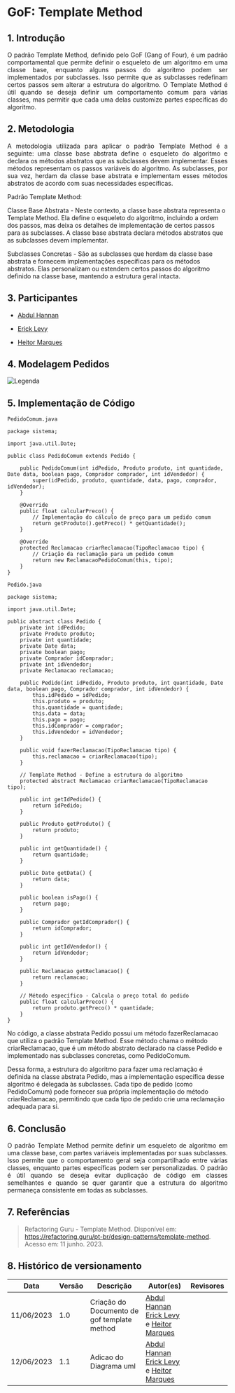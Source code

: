 # GoF: Template Method

## 1. Introdução

<p align="justify">
    O padrão Template Method, definido pelo GoF (Gang of Four), é um padrão comportamental que permite definir o esqueleto de um algoritmo em uma classe base, enquanto alguns passos do algoritmo podem ser implementados por subclasses. Isso permite que as subclasses redefinam certos passos sem alterar a estrutura do algoritmo. O Template Method é útil quando se deseja definir um comportamento comum para várias classes, mas permitir que cada uma delas customize partes específicas do algoritmo.
</p>

## 2. Metodologia

<p align="justify">
    A metodologia utilizada para aplicar o padrão Template Method é a seguinte: uma classe base abstrata define o esqueleto do algoritmo e declara os métodos abstratos que as subclasses devem implementar. Esses métodos representam os passos variáveis do algoritmo. As subclasses, por sua vez, herdam da classe base abstrata e implementam esses métodos abstratos de acordo com suas necessidades específicas.

</p>
Padrão Template Method:

Classe Base Abstrata - Neste contexto, a classe base abstrata representa o Template Method. Ela define o esqueleto do algoritmo, incluindo a ordem dos passos, mas deixa os detalhes de implementação de certos passos para as subclasses. A classe base abstrata declara métodos abstratos que as subclasses devem implementar.

Subclasses Concretas - São as subclasses que herdam da classe base abstrata e fornecem implementações específicas para os métodos abstratos. Elas personalizam ou estendem certos passos do algoritmo definido na classe base, mantendo a estrutura geral intacta.
    
## 3. Participantes
- [Abdul Hannan](https://github.com/hannanhunny01)

- [Erick Levy](https://github.com/Ericklevy)

- [Heitor Marques](https://github.com/heitormsb)



## 4. Modelagem Pedidos
![Legenda](../Assets/gof/gofpedido.jpg)

## 5. Implementação de Código


`PedidoComum.java`

```
package sistema;

import java.util.Date;

public class PedidoComum extends Pedido {

    public PedidoComum(int idPedido, Produto produto, int quantidade, Date data, boolean pago, Comprador comprador, int idVendedor) {
        super(idPedido, produto, quantidade, data, pago, comprador, idVendedor);
    }

    @Override
    public float calcularPreco() {
        // Implementação do cálculo de preço para um pedido comum
        return getProduto().getPreco() * getQuantidade();
    }

    @Override
    protected Reclamacao criarReclamacao(TipoReclamacao tipo) {
        // Criação da reclamação para um pedido comum
        return new ReclamacaoPedidoComum(this, tipo);
    }
}

```

`Pedido.java`

```
package sistema;

import java.util.Date;

public abstract class Pedido {
    private int idPedido;
    private Produto produto;
    private int quantidade;
    private Date data;
    private boolean pago;
    private Comprador idComprador;
    private int idVendedor;
    private Reclamacao reclamacao;

    public Pedido(int idPedido, Produto produto, int quantidade, Date data, boolean pago, Comprador comprador, int idVendedor) {
        this.idPedido = idPedido;
        this.produto = produto;
        this.quantidade = quantidade;
        this.data = data;
        this.pago = pago;
        this.idComprador = comprador;
        this.idVendedor = idVendedor;
    }

    public void fazerReclamacao(TipoReclamacao tipo) {
        this.reclamacao = criarReclamacao(tipo);
    }

    // Template Method - Define a estrutura do algoritmo
    protected abstract Reclamacao criarReclamacao(TipoReclamacao tipo);

    public int getIdPedido() {
        return idPedido;
    }

    public Produto getProduto() {
        return produto;
    }

    public int getQuantidade() {
        return quantidade;
    }

    public Date getData() {
        return data;
    }

    public boolean isPago() {
        return pago;
    }

    public Comprador getIdComprador() {
        return idComprador;
    }

    public int getIdVendedor() {
        return idVendedor;
    }

    public Reclamacao getReclamacao() {
        return reclamacao;
    }

    // Método específico - Calcula o preço total do pedido
    public float calcularPreco() {
        return produto.getPreco() * quantidade;
    }
}

```


No código, a classe abstrata Pedido possui um método fazerReclamacao que utiliza o padrão Template Method. Esse método chama o método criarReclamacao, que é um método abstrato declarado na classe Pedido e implementado nas subclasses concretas, como PedidoComum.

Dessa forma, a estrutura do algoritmo para fazer uma reclamação é definida na classe abstrata Pedido, mas a implementação específica desse algoritmo é delegada às subclasses. Cada tipo de pedido (como PedidoComum) pode fornecer sua própria implementação do método criarReclamacao, permitindo que cada tipo de pedido crie uma reclamação adequada para si.



## 6. Conclusão

<p align="justify">
    O padrão Template Method permite definir um esqueleto de algoritmo em uma classe base, com partes variáveis implementadas por suas subclasses. Isso permite que o comportamento geral seja compartilhado entre várias classes, enquanto partes específicas podem ser personalizadas. O padrão é útil quando se deseja evitar duplicação de código em classes semelhantes e quando se quer garantir que a estrutura do algoritmo permaneça consistente em todas as subclasses.

</p>

## 7. Referências

> Refactoring Guru - Template Method. Disponível em: <https://refactoring.guru/pt-br/design-patterns/template-method>. Acesso em: 11 junho. 2023.


## 8. Histórico de versionamento

|Data | Versão | Descrição | Autor(es)|Revisores|
| -- | -- | -- | -- |--|
|11/06/2023|1.0|Criação do Documento de gof template method| [Abdul Hannan](https://github.com/hannanhunny01) <br>   [Erick Levy](https://github.com/Ericklevy) e [Heitor Marques](https://github.com/heitormsb)| 
|12/06/2023|1.1|Adicao do Diagrama uml| [Abdul Hannan](https://github.com/hannanhunny01) <br>   [Erick Levy](https://github.com/Ericklevy) e [Heitor Marques](https://github.com/heitormsb)| 